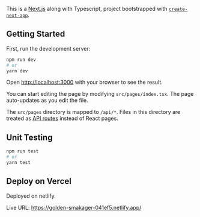 This is a [Next.js](https://nextjs.org/) along with Typescript, project bootstrapped with [`create-next-app`](https://github.com/vercel/next.js/tree/canary/packages/create-next-app).

## Getting Started

First, run the development server:

```bash
npm run dev
# or
yarn dev
```

Open [http://localhost:3000](http://localhost:3000) with your browser to see the result.

You can start editing the page by modifying `src/pages/index.tsx`. The page auto-updates as you edit the file.

The `src/pages` directory is mapped to `/api/*`. Files in this directory are treated as [API routes](https://nextjs.org/docs/api-routes/introduction) instead of React pages.

## Unit Testing

```bash
npm run test
# or
yarn test
```
## Deploy on Vercel

Deployed on netlify.

Live URL: https://golden-smakager-041ef5.netlify.app/